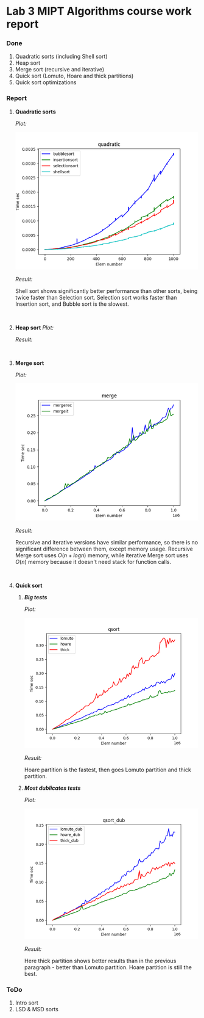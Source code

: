 # Lab 3 MIPT Algorithms course work report

### Done
1. Quadratic sorts (including Shell sort)
2. Heap sort
3. Merge sort (recursive and iterative)
4. Quick sort (Lomuto, Hoare and thick partitions)
5. Quick sort optimizations

### Report

1. **Quadratic sorts**

    *Plot:*

    ![quadratic sorts plot](/plots/quadratic.png)

    *Result:*

    Shell sort shows significantly better performance than other sorts, being twice faster than Selection sort.
    Selection sort works faster than Insertion sort, and Bubble sort is the slowest.
<br>

2. **Heap sort**
    *Plot:*

    *Result:*
<br>

3. **Merge sort**

    *Plot:*

    ![merge sorts plot](/plots/merge.png)

    *Result:*

    Recursive and iterative versions have similar performance, so there is no significant difference between them, except memory usage.
    Recursive Merge sort uses $O(n + logn)$ memory, while iterative Merge sort uses $O(n)$ memory because it doesn't need stack for function calls.
<br>


4. **Quick sort**

    1. ***Big tests***

        *Plot:*

        ![quick sort plot](/plots/qsort.png)

        *Result:*

        Hoare partition is the fastest, then goes Lomuto partition and thick partition.

    2. ***Most dublicates tests***

        *Plot:*

        ![quick sort dublicates plot](/plots/qsort_dub.png)

        *Result:*

        Here thick partition shows better results than in the previous paragraph - better than Lomuto partition. Hoare partition is still the best.


### ToDo
1. Intro sort
2. LSD & MSD sorts
